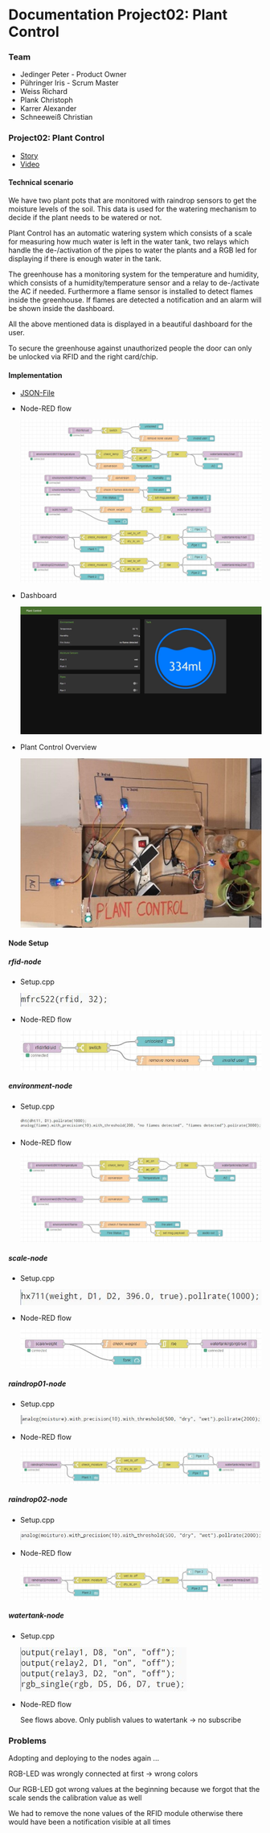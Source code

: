 # Documentation Project02: Plant Control

### Team

- Jedinger Peter - Product Owner
- Pühringer Iris - Scrum Master
- Weiss Richard
- Plank Christoph
- Karrer Alexander 
- Schneeweiß Christian



### Project02: Plant Control

- [Story](PlantControl-Story.md)
- [Video](https://drive.google.com/open?id=1VrEJ2p_KDlwcRBIoyBeCPNl0cd-y5ttx)

#### Technical scenario

We have two plant pots that are monitored with raindrop sensors to get the moisture levels of the soil. This data is used for the watering mechanism to decide if the plant needs to be watered or not. 

Plant Control has an automatic watering system which consists of a scale for measuring how much water is left in the water tank, two relays which handle the de-/activation of the pipes to water the plants and a RGB led for displaying if there is enough water in the tank.

The greenhouse has a monitoring system for the temperature and humidity, which consists of a humidity/temperature sensor and a relay to de-/activate the AC if needed. Furthermore a flame sensor is installed to detect flames inside the greenhouse. If flames are detected a notification and an alarm will be shown inside the dashboard.

All the above mentioned data is displayed in a beautiful dashboard for the user. 

To secure the greenhouse against unauthorized people the door can only be unlocked via RFID and the right card/chip.



#### Implementation

- [JSON-File](plantcontrol.json)

- Node-RED flow

  <img src="img/flow.jpg"/>

- Dashboard

  <img src="img/dashboard.jpg"/>

- Plant Control Overview

  <img src="img/plantcontrol.jpg"/>



#### Node Setup

##### rfid-node

- Setup.cpp

  <img src="img/rfid.jpg"/>

- Node-RED flow

  <img src="img/rfid-flow.jpg"/>

##### environment-node

- Setup.cpp

  <img src="img/environment.jpg"/>

- Node-RED flow

  <img src="img/environment-flow.jpg"/>

##### scale-node

- Setup.cpp

  <img src="img/scale.jpg"/>

- Node-RED flow

  <img src="img/scale-flow.jpg"/>

##### raindrop01-node

- Setup.cpp

  <img src="img/raindrop01.jpg"/>

- Node-RED flow

  <img src="img/raindrop01-flow.jpg"/>

##### raindrop02-node

- Setup.cpp

  <img src="img/raindrop02.jpg"/>

- Node-RED flow

  <img src="img/raindrop02-flow.jpg"/>

##### watertank-node

- Setup.cpp

  <img src="img/watertank.jpg"/>

- Node-RED flow

  See flows above. Only publish values to watertank -> no subscribe



### Problems

Adopting and deploying to the nodes again ...

RGB-LED was wrongly connected at first -> wrong colors

Our RGB-LED got wrong values at the beginning because we forgot that the scale sends the calibration value as well

We had to remove the none values of the RFID module otherwise there would have been a notification visible at all times





